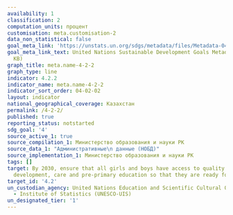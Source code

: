 ```yaml
---
availability: 1
classification: 2
computation_units: процент
customisation: meta.customisation-2
data_non_statistical: false
goal_meta_link: 'https://unstats.un.org/sdgs/metadata/files/Metadata-04-02-02.pdf '
goal_meta_link_text: United Nations Sustainable Development Goals Metadata (PDF 223
  KB)
graph_title: meta.name-4-2-2
graph_type: line
indicator: 4.2.2
indicator_name: meta.name-4-2-2
indicator_sort_order: 04-02-02
layout: indicator
national_geographical_coverage: Казахстан
permalink: /4-2-2/
published: true
reporting_status: notstarted
sdg_goal: '4'
source_active_1: true
source_compilation_1: Министерство образования и науки РК
source_data_1: "Административные\n данные (НОБД)"
source_implementation_1: Министерство образования и науки РК
tags: []
target: By 2030, ensure that all girls and boys have access to quality early childhood
  development, care and pre-primary education so that they are ready for primary education
target_id: '4.2'
un_custodian_agency: United Nations Education and Scientific Cultural Organisation
  - Institute of Statistics (UNESCO-UIS)
un_designated_tier: '1'
---
```

